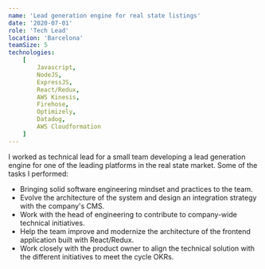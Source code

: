 ```yaml
---
name: 'Lead generation engine for real state listings'
date: '2020-07-01'
role: 'Tech Lead'
location: 'Barcelona'
teamSize: 5
technologies:
    [
        Javascript,
        NodeJS,
        ExpressJS,
        React/Redux,
        AWS Kinesis,
        Firehose,
        Optimizely,
        Datadog,
        AWS Cloudformation
    ]
---
```


I worked as technical lead for a small team developing a lead generation engine for one of the leading platforms in the real state market. Some of the tasks I performed:

-   Bringing solid software engineering mindset and practices to the team.
-   Evolve the architecture of the system and design an integration strategy with the company's CMS.
-   Work with the head of engineering to contribute to company-wide technical initiatives.
-   Help the team improve and modernize the architecture of the frontend application built with React/Redux.
-   Work closely with the product owner to align the technical solution with the different initiatives to meet the cycle OKRs.
